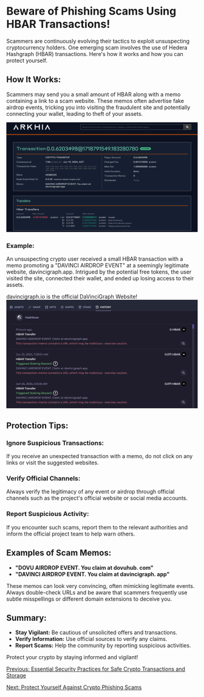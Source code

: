 # Beware of Phishing Scams Using HBAR Transactions!

Scammers are continuously evolving their tactics to exploit unsuspecting cryptocurrency holders. One emerging scam involves the use of Hedera Hashgraph (HBAR) transactions. Here's how it works and how you can protect yourself.

## How It Works:

Scammers may send you a small amount of HBAR along with a memo containing a link to a scam website. These memos often advertise fake airdrop events, tricking you into visiting the fraudulent site and potentially connecting your wallet, leading to theft of your assets.

![hbarTnxs1](./images/hbarTnxs1.png)

### Example:

An unsuspecting crypto user received a small HBAR transaction with a memo promoting a "DAVINCI AIRDROP EVENT" at a seemingly legitimate website, davincigraph.app. Intrigued by the potential free tokens, the user visited the site, connected their wallet, and ended up losing access to their assets.

davincigraph.io is the official DaVinciGraph Website!
![hbarTnxs2](./images/hbarTnxs2.png)

## Protection Tips:

### Ignore Suspicious Transactions:

If you receive an unexpected transaction with a memo, do not click on any links or visit the suggested websites.

### Verify Official Channels:

Always verify the legitimacy of any event or airdrop through official channels such as the project's official website or social media accounts.

### Report Suspicious Activity:

If you encounter such scams, report them to the relevant authorities and inform the official project team to help warn others.

## Examples of Scam Memos:

- **"DOVU AIRDROP EVENT. You claim at dovuhub. com"**
- **"DAVINCI AIRDROP EVENT. You claim at davincigraph. аpp"**

These memos can look very convincing, often mimicking legitimate events. Always double-check URLs and be aware that scammers frequently use subtle misspellings or different domain extensions to deceive you.

## Summary:

- **Stay Vigilant:** Be cautious of unsolicited offers and transactions.
- **Verify Information:** Use official sources to verify any claims.
- **Report Scams:** Help the community by reporting suspicious activities.

Protect your crypto by staying informed and vigilant!

[Previous: Essential Security Practices for Safe Crypto Transactions and Storage](./03-essential-security-practices-for-safe-crypto-transactions-and-storage.md)

[Next: Protect Yourself Against Crypto Phishing Scams](./05-protect-yourself-against-crypto-phishing-scams.md)
